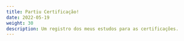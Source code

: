 ```yaml
---
title: Partiu Certificação!
date: 2022-05-19
weight: 30
description: Um registro dos meus estudos para as certificações.
---
```


